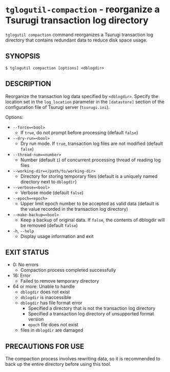 # `tglogutil-compaction` - reorganize a Tsurugi transaction log directory

`tglogutil compaction` command reorganizes a Tsurugi transaction log directory that contains redundant data to reduce disk space usage.

## SYNOPSIS

```
$ tglogutil compaction [options] <dblogdir>
```

## DESCRIPTION

Reorganize the transaction log data specified by `<dblogdir>`.
Specify the location set in the `log_location` parameter in the `[datastore]` section of the configuration file of Tsurugi server (`tsurugi.ini`).

Options:
* `--force=<bool>`
    * If `true`, do not prompt before processing (default `false`)
* `--dry-run=<bool>`
    * Dry run mode. If `true`, transaction log files are not modified (default `false`)
* `--thread-num=<number>`
    * Number (default `1`) of concurrent processing thread of reading log files
* `--working-dir=</path/to/working-dir>`
    * Directory for storing temporary files (default is a uniquely named directory next to `dblogdir`)
* `--verbose=<bool>`
    * Verbose mode (default `false`)
* `--epoch=<epoch>`
    * Upper limit epoch number to be accepted as valid data (default is the value recorded in the transaction log directory)
* `--make-backup=<bool>`
    * Keep a backup of original data. If `false`, the contents of dblogdir will be removed (default `false`)
* `-h`, `--help`
    * Display usage information and exit

## EXIT STATUS

* 0: No errors
    * Compaction process completed successfully
* 16: Error
    * Failed to remove temporary directory
* 64 or more: Unable to handle
    * `dblogdir` does not exist
    * `dblogdir` is inaccessible
    * `dblogdir` has file format error
        * Specified a directory that is not the transaction log directory
        * Specified a transaction log directory of unsupported format version
        * `epoch` file does not exist
    * files in `dblogdir` are damaged

## PRECAUTIONS FOR USE

The compaction process involves rewriting data, so it is recommended to back up the entire directory before using this tool.
